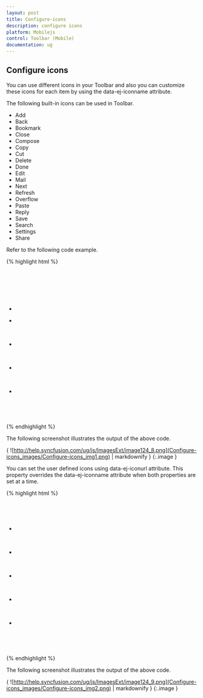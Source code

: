 ```yaml
---
layout: post
title: Configure-icons
description: configure icons
platform: Mobilejs
control: Toolbar (Mobile)
documentation: ug
---
```


## Configure icons

You can use different icons in your Toolbar and also you can customize these icons for each item by using the data-ej-iconname attribute.

The following built-in icons can be used in Toolbar.

* Add
* Back
* Bookmark
* Close
* Compose
* Copy
* Cut
* Delete
* Done
* Edit
* Mail
* Next
* Refresh
* Overflow
* Paste
* Reply
* Save
* Search
* Settings
* Share

Refer to the following code example.

{% highlight html %}

   <div data-role="ejmtoolbar" id="toolbar_sample">

            <ul>

                <li data-ej-iconname="add" li>

                <li data-ej-iconname="cut"></li>

                <li data-ej-iconname="copy"></li>

                <li data-ej-iconname="save"></li>

                <li data-ej-iconname="search"></li>

            </ul>

     </div>



{% endhighlight %}

The following screenshot illustrates the output of the above code.

{ ![http://help.syncfusion.com/ug/js/ImagesExt/image124_8.png](Configure-icons_images/Configure-icons_img1.png) | markdownify }
{:.image }


You can set the user defined icons using data-ej-iconurl attribute. This property overrides the data-ej-iconname attribute when both properties are set at a time. 

{% highlight html %}

<div data-role="ejmtoolbar" id="sample-toolbar" style="z-index: 100000;">

            <ul>

                <li data-ej-iconurl=" http://js.syncfusion.com/UG/Mobile/Content/toolbar/back.png"></li>

                <li data-ej-iconurl=" http://js.syncfusion.com/UG/Mobile/Content/toolbar/forward.png"></li>

                <li data-ej-iconurl=" http://js.syncfusion.com/UG/Mobile/Content/toolbar/plugin.png"></li>

                <li data-ej-iconurl=" http://js.syncfusion.com/UG/Mobile/Content/toolbar/edit.png"></li>

                <li data-ej-iconurl=" http://js.syncfusion.com/UG/Mobile/Content/toolbar/airoplane_mode.png"></li>

            </ul>

        </div>





{% endhighlight %}

The following screenshot illustrates the output of the above code.

{ ![http://help.syncfusion.com/ug/js/ImagesExt/image124_9.png](Configure-icons_images/Configure-icons_img2.png) | markdownify }
{:.image }


